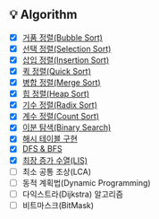 ## 💡 Algorithm
- [x] [거품 정렬(Bubble Sort)](https://github.com/jaejlf/CS-Study/tree/main/Algorithm/%EA%B1%B0%ED%92%88%20%EC%A0%95%EB%A0%AC(Bubble%20Sort))
- [x] [선택 정렬(Selection Sort)](https://github.com/jaejlf/CS-Study/tree/main/Algorithm/%EC%84%A0%ED%83%9D%20%EC%A0%95%EB%A0%AC(Selection%20Sort))
- [x] [삽입 정렬(Insertion Sort)](https://github.com/jaejlf/CS-Study/tree/main/Algorithm/%EC%82%BD%EC%9E%85%20%EC%A0%95%EB%A0%AC(Insertion%20Sort))
- [x] [퀵 정렬(Quick Sort)](https://github.com/jaejlf/CS-Study/tree/main/Algorithm/%ED%80%B5%20%EC%A0%95%EB%A0%AC(Quick%20Sort))
- [x] [병합 정렬(Merge Sort)](https://github.com/jaejlf/CS_Study/tree/main/Algorithm/%EB%B3%91%ED%95%A9%20%EC%A0%95%EB%A0%AC(Merge%20Sort))
- [x] [힙 정렬(Heap Sort)](https://github.com/jaejlf/CS_Study/tree/main/Algorithm/%ED%9E%99%20%EC%A0%95%EB%A0%AC(Heap%20Sort))
- [x] [기수 정렬(Radix Sort)](https://github.com/jaejlf/CS_Study/tree/main/Algorithm/%EA%B8%B0%EC%88%98%20%EC%A0%95%EB%A0%AC(Radix%20Sort))
- [x] [계수 정렬(Count Sort)](https://github.com/jaejlf/CS_Study/tree/main/Algorithm/%EA%B3%84%EC%88%98%20%EC%A0%95%EB%A0%AC(Count%20Sort))
- [x] [이분 탐색(Binary Search)](https://github.com/jaejlf/CS_Study/tree/main/Algorithm/%EC%9D%B4%EB%B6%84%20%ED%83%90%EC%83%89(Binary%20Search))
- [x] [해시 테이블 구현](https://github.com/jaejlf/CS_Study/tree/main/Algorithm/%ED%95%B4%EC%8B%9C%20%ED%85%8C%EC%9D%B4%EB%B8%94%20%EA%B5%AC%ED%98%84)
- [x] [DFS & BFS](https://github.com/jaejlf/CS_Study/tree/main/Algorithm/DFS%20&%20BFS)
- [x] [최장 증가 수열(LIS)](https://github.com/jaejlf/CS_Study/tree/main/Algorithm/%EC%B5%9C%EC%9E%A5%20%EC%A6%9D%EA%B0%80%20%EC%88%98%EC%97%B4(LIS))
- [ ] 최소 공통 조상(LCA)
- [ ] 동적 계획법(Dynamic Programming)
- [ ] 다익스트라(Dijkstra) 알고리즘
- [ ] 비트마스크(BitMask)
